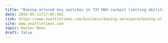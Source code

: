 ```yaml
---
title: "Boeing altered key switches in 737 MAX cockpit limiting ability to shut off MCAS"
date: 2019-05-11T17:05:49Z
link: https://www.seattletimes.com/business/boeing-aerospace/boeing-altered-key-switches-in-737-max-cockpit-limiting-ability-to-shut-off-mcas/?utm_medium=RSS&utm_source=hune
site: www.seattletimes.com
topic: Hacker News
draft: false
---
```


